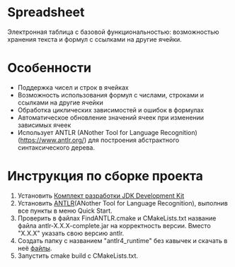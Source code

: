 # Spreadsheet
Электронная таблица с базовой функциональностью: возможностью хранения текста и формул с ссылками на другие ячейки.
# Особенности
- Поддержка чисел и строк в ячейках
- Возможность использования формул с числами, строками и ссылками на другие ячейки
- Обработка циклических зависимостей и ошибок в формулах
- Автоматическое обновление значений ячеек при изменении зависимых ячеек
- Использует ANTLR (ANother Tool for Language Recognition) (https://www.antlr.org/) для построения абстрактного синтаксического дерева.
# Инструкция по сборке проекта
1. Установить [Комплект разработки JDK Development Kit](https://www.oracle.com/java/technologies/downloads/)
2. Установить [ANTLR](https://www.antlr.org/)(ANother Tool for Language Recognition), выполнив все пункты в меню Quick Start.
3. Проверить в файлах FindANTLR.cmake и CMakeLists.txt название файла antlr-X.X.X-complete.jar на корректность версии. Вместо "X.X.X" указать свою версию antlr.
4. Создать папку с названием "antlr4_runtime" без кавычек и скачать в неё [файлы](https://github.com/antlr/antlr4/tree/master/runtime/Cpp).
5. Запустить cmake build с CMakeLists.txt.
